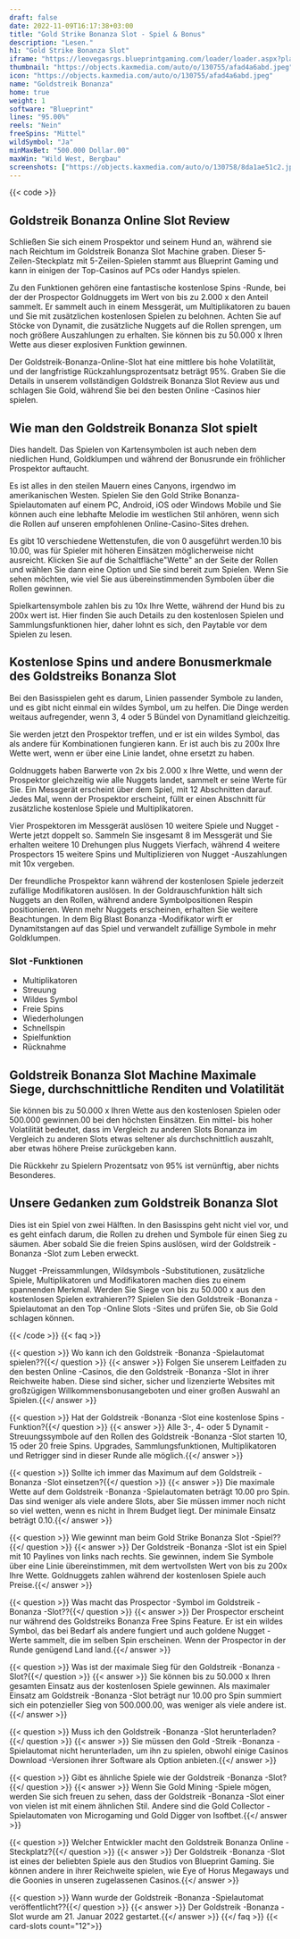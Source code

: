 ```yaml
---
draft: false
date: 2022-11-09T16:17:38+03:00
title: "Gold Strike Bonanza Slot - Spiel & Bonus"
description: "Lesen."
h1: "Gold Strike Bonanza Slot"
iframe: "https://leovegasrgs.blueprintgaming.com/loader/loader.aspx?platform=Desktop&game=BP_GoldStrikeBonanza95&language=en&affiliate=Gutro"
thumbnail: "https://objects.kaxmedia.com/auto/o/130755/afad4a6abd.jpeg"
icon: "https://objects.kaxmedia.com/auto/o/130755/afad4a6abd.jpeg"
name: "Goldstreik Bonanza"
home: true
weight: 1
software: "Blueprint"
lines: "95.00%"
reels: "Nein"
freeSpins: "Mittel"
wildSymbol: "Ja"
minMaxBet: "500.000 Dollar.00"
maxWin: "Wild West, Bergbau"
screenshots: ["https://objects.kaxmedia.com/auto/o/130758/8da1ae51c2.jpeg"]
---
```


{{< code >}}<h2>Goldstreik Bonanza Online Slot Review</h2><p>Schließen Sie sich einem Prospektor und seinem Hund an, während sie nach Reichtum im Goldstreik Bonanza Slot Machine graben. Dieser 5-Zeilen-Steckplatz mit 5-Zeilen-Spielen stammt aus Blueprint Gaming und kann in einigen der Top-Casinos auf PCs oder Handys spielen.</p><p>Zu den Funktionen gehören eine fantastische kostenlose Spins -Runde, bei der der Prospector Goldnuggets im Wert von bis zu 2.000 x den Anteil sammelt. Er sammelt auch in einem Messgerät, um Multiplikatoren zu bauen und Sie mit zusätzlichen kostenlosen Spielen zu belohnen. Achten Sie auf Stöcke von Dynamit, die zusätzliche Nuggets auf die Rollen sprengen, um noch größere Auszahlungen zu erhalten. Sie können bis zu 50.000 x Ihren Wette aus dieser explosiven Funktion gewinnen.</p><p>Der Goldstreik-Bonanza-Online-Slot hat eine mittlere bis hohe Volatilität, und der langfristige Rückzahlungsprozentsatz beträgt 95%. Graben Sie die Details in unserem vollständigen Goldstreik Bonanza Slot Review aus und schlagen Sie Gold, während Sie bei den besten Online -Casinos hier spielen.</p><h2>Wie man den Goldstreik Bonanza Slot spielt</h2><p>Dies handelt. Das Spielen von Kartensymbolen ist auch neben dem niedlichen Hund, Goldklumpen und während der Bonusrunde ein fröhlicher Prospektor auftaucht.</p><p>Es ist alles in den steilen Mauern eines Canyons, irgendwo im amerikanischen Westen. Spielen Sie den Gold Strike Bonanza-Spielautomaten auf einem PC, Android, iOS oder Windows Mobile und Sie können auch eine lebhafte Melodie im westlichen Stil anhören, wenn sich die Rollen auf unseren empfohlenen Online-Casino-Sites drehen.</p><p>Es gibt 10 verschiedene Wettenstufen, die von 0 ausgeführt werden.10 bis 10.00, was für Spieler mit höheren Einsätzen möglicherweise nicht ausreicht. Klicken Sie auf die Schaltfläche"Wette" an der Seite der Rollen und wählen Sie dann eine Option und Sie sind bereit zum Spielen. Wenn Sie sehen möchten, wie viel Sie aus übereinstimmenden Symbolen über die Rollen gewinnen.</p><p>Spielkartensymbole zahlen bis zu 10x Ihre Wette, während der Hund bis zu 200x wert ist. Hier finden Sie auch Details zu den kostenlosen Spielen und Sammlungsfunktionen hier, daher lohnt es sich, den Paytable vor dem Spielen zu lesen.</p><h2>Kostenlose Spins und andere Bonusmerkmale des Goldstreiks Bonanza Slot</h2><p>Bei den Basisspielen geht es darum, Linien passender Symbole zu landen, und es gibt nicht einmal ein wildes Symbol, um zu helfen. Die Dinge werden weitaus aufregender, wenn 3, 4 oder 5 Bündel von Dynamitland gleichzeitig.</p><p>Sie werden jetzt den Prospektor treffen, und er ist ein wildes Symbol, das als andere für Kombinationen fungieren kann. Er ist auch bis zu 200x Ihre Wette wert, wenn er über eine Linie landet, ohne ersetzt zu haben.</p><p>Goldnuggets haben Barwerte von 2x bis 2.000 x Ihre Wette, und wenn der Prospektor gleichzeitig wie alle Nuggets landet, sammelt er seine Werte für Sie. Ein Messgerät erscheint über dem Spiel, mit 12 Abschnitten darauf. Jedes Mal, wenn der Prospektor erscheint, füllt er einen Abschnitt für zusätzliche kostenlose Spiele und Multiplikatoren.</p><p>Vier Prospektoren im Messgerät auslösen 10 weitere Spiele und Nugget -Werte jetzt doppelt so. Sammeln Sie insgesamt 8 im Messgerät und Sie erhalten weitere 10 Drehungen plus Nuggets Vierfach, während 4 weitere Prospectors 15 weitere Spins und Multiplizieren von Nugget -Auszahlungen mit 10x vergeben.</p><p>Der freundliche Prospektor kann während der kostenlosen Spiele jederzeit zufällige Modifikatoren auslösen. In der Goldrauschfunktion hält sich Nuggets an den Rollen, während andere Symbolpositionen Respin positionieren. Wenn mehr Nuggets erscheinen, erhalten Sie weitere Beachtungen. In dem Big Blast Bonanza -Modifikator wirft er Dynamitstangen auf das Spiel und verwandelt zufällige Symbole in mehr Goldklumpen.</p><h3>
Slot -Funktionen</h3><ul>
<li></span>
Multiplikatoren</li>
<li></span>
Streuung</li>
<li></span>
Wildes Symbol</li>
<li></span>
Freie Spins</li>
<li></span>
Wiederholungen</li>
<li></span>
Schnellspin</li>
<li></span>
Spielfunktion</li>
<li></span>
Rücknahme</li></ul><h2>Goldstreik Bonanza Slot Machine Maximale Siege, durchschnittliche Renditen und Volatilität</h2><p>Sie können bis zu 50.000 x Ihren Wette aus den kostenlosen Spielen oder 500.000 gewinnen.00 bei den höchsten Einsätzen. Ein mittel- bis hoher Volatilität bedeutet, dass im Vergleich zu anderen Slots Bonanza im Vergleich zu anderen Slots etwas seltener als durchschnittlich auszahlt, aber etwas höhere Preise zurückgeben kann.</p><p>Die Rückkehr zu Spielern Prozentsatz von 95% ist vernünftig, aber nichts Besonderes.</p><h2>Unsere Gedanken zum Goldstreik Bonanza Slot</h2><p>Dies ist ein Spiel von zwei Hälften. In den Basisspins geht nicht viel vor, und es geht einfach darum, die Rollen zu drehen und Symbole für einen Sieg zu säumen. Aber sobald Sie die freien Spins auslösen, wird der Goldstreik -Bonanza -Slot zum Leben erweckt.</p><p>Nugget -Preissammlungen, Wildsymbols -Substitutionen, zusätzliche Spiele, Multiplikatoren und Modifikatoren machen dies zu einem spannenden Merkmal. Werden Sie Siege von bis zu 50.000 x aus den kostenlosen Spielen extrahieren?? Spielen Sie den Goldstreik -Bonanza -Spielautomat an den Top -Online Slots -Sites und prüfen Sie, ob Sie Gold schlagen können.</p>
{{< /code >}}
{{< faq >}}

{{< question >}} Wo kann ich den Goldstreik -Bonanza -Spielautomat spielen??{{</ question >}}
{{< answer >}} Folgen Sie unserem Leitfaden zu den besten Online -Casinos, die den Goldstreik -Bonanza -Slot in ihrer Reichweite haben. Diese sind sicher, sicher und lizenzierte Websites mit großzügigen Willkommensbonusangeboten und einer großen Auswahl an Spielen.{{</ answer >}}

{{< question >}} Hat der Goldstreik -Bonanza -Slot eine kostenlose Spins -Funktion?{{</ question >}}
{{< answer >}} Alle 3-, 4- oder 5 Dynamit -Streuungssymbole auf den Rollen des Goldstreik -Bonanza -Slot starten 10, 15 oder 20 freie Spins. Upgrades, Sammlungsfunktionen, Multiplikatoren und Retrigger sind in dieser Runde alle möglich.{{</ answer >}}

{{< question >}} Sollte ich immer das Maximum auf dem Goldstreik -Bonanza -Slot einsetzen?{{</ question >}}
{{< answer >}} Die maximale Wette auf dem Goldstreik -Bonanza -Spielautomaten beträgt 10.00 pro Spin. Das sind weniger als viele andere Slots, aber Sie müssen immer noch nicht so viel wetten, wenn es nicht in Ihrem Budget liegt. Der minimale Einsatz beträgt 0.10.{{</ answer >}}

{{< question >}} Wie gewinnt man beim Gold Strike Bonanza Slot -Spiel??{{</ question >}}
{{< answer >}} Der Goldstreik -Bonanza -Slot ist ein Spiel mit 10 Paylines von links nach rechts. Sie gewinnen, indem Sie Symbole über eine Linie übereinstimmen, mit dem wertvollsten Wert von bis zu 200x Ihre Wette. Goldnuggets zahlen während der kostenlosen Spiele auch Preise.{{</ answer >}}

{{< question >}} Was macht das Prospector -Symbol im Goldstreik -Bonanza -Slot??{{</ question >}}
{{< answer >}} Der Prospector erscheint nur während des Goldstreiks Bonanza Free Spins Feature. Er ist ein wildes Symbol, das bei Bedarf als andere fungiert und auch goldene Nugget -Werte sammelt, die im selben Spin erscheinen. Wenn der Prospector in der Runde genügend Land land.{{</ answer >}}

{{< question >}} Was ist der maximale Sieg für den Goldstreik -Bonanza -Slot?{{</ question >}}
{{< answer >}} Sie können bis zu 50.000 x Ihren gesamten Einsatz aus der kostenlosen Spiele gewinnen. Als maximaler Einsatz am Goldstreik -Bonanza -Slot beträgt nur 10.00 pro Spin summiert sich ein potenzieller Sieg von 500.000.00, was weniger als viele andere ist.{{</ answer >}}

{{< question >}} Muss ich den Goldstreik -Bonanza -Slot herunterladen?{{</ question >}}
{{< answer >}} Sie müssen den Gold -Streik -Bonanza -Spielautomat nicht herunterladen, um ihn zu spielen, obwohl einige Casinos Download -Versionen ihrer Software als Option anbieten.{{</ answer >}}

{{< question >}} Gibt es ähnliche Spiele wie der Goldstreik -Bonanza -Slot?{{</ question >}}
{{< answer >}} Wenn Sie Gold Mining -Spiele mögen, werden Sie sich freuen zu sehen, dass der Goldstreik -Bonanza -Slot einer von vielen ist mit einem ähnlichen Stil. Andere sind die Gold Collector -Spielautomaten von Microgaming und Gold Digger von Isoftbet.{{</ answer >}}

{{< question >}} Welcher Entwickler macht den Goldstreik Bonanza Online -Steckplatz?{{</ question >}}
{{< answer >}} Der Goldstreik -Bonanza -Slot ist eines der beliebten Spiele aus den Studios von Blueprint Gaming. Sie können andere in ihrer Reichweite spielen, wie Eye of Horus Megaways und die Goonies in unseren zugelassenen Casinos.{{</ answer >}}

{{< question >}} Wann wurde der Goldstreik -Bonanza -Spielautomat veröffentlicht??{{</ question >}}
{{< answer >}} Der Goldstreik -Bonanza -Slot wurde am 21. Januar 2022 gestartet.{{</ answer >}}
{{</ faq >}}
{{< card-slots count="12">}}